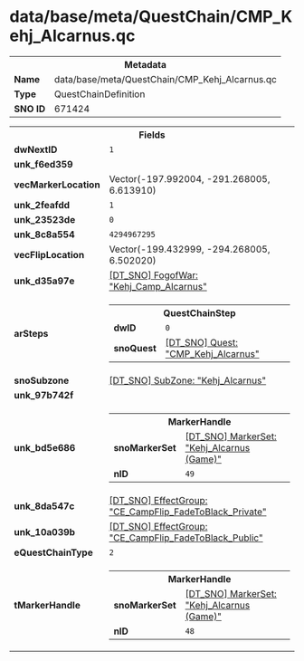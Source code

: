 <h1>data/base/meta/QuestChain/CMP_Kehj_Alcarnus.qc</h1><table><tr><th colspan="100%">Metadata</th></tr><tr><td><b>Name</b></td><td>data/base/meta/QuestChain/CMP_Kehj_Alcarnus.qc</td></tr><tr><td><b>Type</b></td><td>QuestChainDefinition</td></tr><tr><td><b>SNO ID</b></td><td>671424</td></tr></table>

<table><tr><th colspan="100%">Fields</th></tr><tr><td><b>dwNextID</b></td><td><code>1</code></td></tr><tr><td><b>unk_f6ed359</b></td><td></td></tr><tr><td><b>vecMarkerLocation</b></td><td>Vector(-197.992004, -291.268005, 6.613910)</td></tr><tr><td><b>unk_2feafdd</b></td><td><code>1</code></td></tr><tr><td><b>unk_23523de</b></td><td><code>0</code></td></tr><tr><td><b>unk_8c8a554</b></td><td><code>4294967295</code></td></tr><tr><td><b>vecFlipLocation</b></td><td>Vector(-199.432999, -294.268005, 6.502020)</td></tr><tr><td><b>unk_d35a97e</b></td><td><a href="..\FogOfWar\Kehj_Camp_Alcarnus.fow">[DT_SNO] FogofWar: "Kehj_Camp_Alcarnus"</a></td></tr><tr><td><b>arSteps</b></td><td><table><tr><th colspan="100%">QuestChainStep</th></tr><tr><td><b>dwID</b></td><td><code>0</code></td></tr><tr><td><b>snoQuest</b></td><td><a href="..\Quest\CMP_Kehj_Alcarnus.qst">[DT_SNO] Quest: "CMP_Kehj_Alcarnus"</a></td></tr></table>


</td></tr><tr><td><b>snoSubzone</b></td><td><a href="..\Subzone\Kehj_Alcarnus.sbz">[DT_SNO] SubZone: "Kehj_Alcarnus"</a></td></tr><tr><td><b>unk_97b742f</b></td><td></td></tr><tr><td><b>unk_bd5e686</b></td><td><table><tr><th colspan="100%">MarkerHandle</th></tr><tr><td><b>snoMarkerSet</b></td><td><a href="..\MarkerSet\Kehj_Alcarnus (Game).mrk">[DT_SNO] MarkerSet: "Kehj_Alcarnus (Game)"</a></td></tr><tr><td><b>nID</b></td><td><code>49</code></td></tr></table>

</td></tr><tr><td><b>unk_8da547c</b></td><td><a href="..\EffectGroup\CE_CampFlip_FadeToBlack_Private.efg">[DT_SNO] EffectGroup: "CE_CampFlip_FadeToBlack_Private"</a></td></tr><tr><td><b>unk_10a039b</b></td><td><a href="..\EffectGroup\CE_CampFlip_FadeToBlack_Public.efg">[DT_SNO] EffectGroup: "CE_CampFlip_FadeToBlack_Public"</a></td></tr><tr><td><b>eQuestChainType</b></td><td><code>2</code></td></tr><tr><td><b>tMarkerHandle</b></td><td><table><tr><th colspan="100%">MarkerHandle</th></tr><tr><td><b>snoMarkerSet</b></td><td><a href="..\MarkerSet\Kehj_Alcarnus (Game).mrk">[DT_SNO] MarkerSet: "Kehj_Alcarnus (Game)"</a></td></tr><tr><td><b>nID</b></td><td><code>48</code></td></tr></table>

</td></tr></table>

